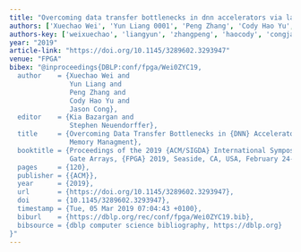 ```yaml
---
title: "Overcoming data transfer bottlenecks in dnn accelerators via layer-conscious memory managment"
authors: ['Xuechao Wei', 'Yun Liang 0001', 'Peng Zhang', 'Cody Hao Yu', 'Jason Cong']
authors-key: ['weixuechao', 'liangyun', 'zhangpeng', 'haocody', 'congjason']
year: "2019"
article-link: "https://doi.org/10.1145/3289602.3293947"
venue: "FPGA"
bibex: "@inproceedings{DBLP:conf/fpga/Wei0ZYC19,
  author    = {Xuechao Wei and
               Yun Liang and
               Peng Zhang and
               Cody Hao Yu and
               Jason Cong},
  editor    = {Kia Bazargan and
               Stephen Neuendorffer},
  title     = {Overcoming Data Transfer Bottlenecks in {DNN} Accelerators via Layer-Conscious
               Memory Managment},
  booktitle = {Proceedings of the 2019 {ACM/SIGDA} International Symposium on Field-Programmable
               Gate Arrays, {FPGA} 2019, Seaside, CA, USA, February 24-26, 2019},
  pages     = {120},
  publisher = {{ACM}},
  year      = {2019},
  url       = {https://doi.org/10.1145/3289602.3293947},
  doi       = {10.1145/3289602.3293947},
  timestamp = {Tue, 05 Mar 2019 07:04:43 +0100},
  biburl    = {https://dblp.org/rec/conf/fpga/Wei0ZYC19.bib},
  bibsource = {dblp computer science bibliography, https://dblp.org}
}"
---
```

